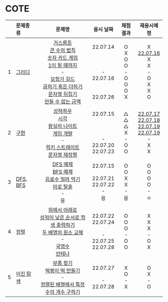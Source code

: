 # COTE
||문제종류|문제명|응시 날짜|채점 결과|재응시예정|
|:-:|:-|:-:|:---:|:---:|:-:|
|1|[그리디](./greedy/)|[거스름돈](./greedy/greedy_ex.js)<br>[큰 수의 법칙](./greedy/greedy_01.js)<br>[숫자 카드 게임](./greedy/greedy_02.js)<br>[1이 될 때까지](./greedy/greedy_03.js)<br>-<br>[모험가 길드](./greedy/test_01.js)<br>[곱하기 혹은 더하기](./greedy/test_02.js)<br>[문자열 뒤집기](./greedy/test_03.js)<br>[만들 수 없는 금액](./greedy/test_04.js)<br>|22.07.14<br><br><br><br>-<br>22.07.16<br><br><br>22.07.26<br>|O<br>X<br>O<br>O<br>-<br>O<br>O<br>O<br>X<br>|X<br>[22.07.16](./greedy/replay_01.js)<br>X<br>X<br>-<br>O<br>X<br>X<br>O<br>|
|2|[구현](./implementation/)|[상하좌우](./implementation/imple_ex01.js)<br>[시각](./implementation/imple_ex02.js)<br>[왕실의 나이트](./implementation/imple_01.js)<br>[게임 개발](./implementation/imple_02.js)<br>-<br>[럭키 스트레이트](./implementation/test_01.js)<br>[문자열 재정렬](./implementation/test_02.js)<br>|22.07.15<br><br><br><br>-<br>22.07.20<br>22.07.23<br>|△<br>△<br>△<br>X<br>-<br>O<br>O|[22.07.17](./implementation/../replay_01.js)<br>[22.07.18](./implementation/replay_02.js)<br>[22.07.19](./implementation//replay_03.js)<br>[22.07.19](./implementation/replay_04.js)<br>-<br>X<br>X|
|3|[DFS, BFS](./dfs%2Cbfs/)|[DFS 예제](./dfs%2Cbfs/dfs_ex.js)<br>[BFS 예제](./dfs%2Cbfs/dfs_ex.js)<br>[음료수 얼려 먹기](./dfs%2Cbfs/dfs%2Cbfs_01.js)<br>[미로 탈출](./dfs%2Cbfs/dfs%2Cbfs_02.js)<br>-<br>응|22.07.15<br><br>22.07.21<br>22.07.22<br>-<br>응|O<br>O<br>X<br>X<br>-<br>응|O<br>O<br>O<br>O<br>-<br>ㅇ|
|4|[정렬](./sort/)|[위에서 아래로](./sort/sort_ex_01.js)<br>[성적이 낮은 순서로 학생 출력하기](./sort/sort_ex_02.js)<br>[두 배열의 원소 교체](./sort/sort_ex_03.js)<br>-<br>[국영수](./sort/test_01.js)<br>[안테나](./sort/test_02.js)|22.07.22<br>22.07.24<br><br>-<br>22.07.25<br>22.07.28<br>|O<br>O<br>O<br>-<br>O<br>O|X<br>X<br>X<br>-<br>O<br>X|
|5|[이진 탐색](./binarySearch/)|[부품 찾기](./binarySearch/ex_01.js)<br>[떡볶이 떡 만들기](./binarySearch/ex_02.js)<br>-<br>[정렬된 배열에서 특정 수의 개수 구하기](./binarySearch/test_01.js)<br>|22.07.27<br><br>-<br>22.07.28<br>|X<br>O<br>-<br>X<br>|O<br>X<br>-<br>O|
